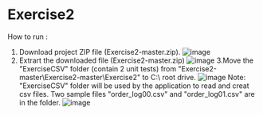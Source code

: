 # Exercise2
How to run :
  1. Download project ZIP file (Exercise2-master.zip).
  ![image](https://user-images.githubusercontent.com/22318538/204076124-77ca0164-cffc-4ae2-9847-88934fce395d.png)
  2. Extrart the downloaded file (Exercise2-master.zip)
  ![image](https://user-images.githubusercontent.com/22318538/204076277-a26c91f7-2e01-4999-b607-15ae8ee3fdb9.png)
  3.Move the "ExerciseCSV" folder (contain 2 unit tests) from "Exercise2-master\Exercise2-master\Exercise2" to C:\ root drive.
  ![image](https://user-images.githubusercontent.com/22318538/204076682-42f5ed9c-0ddb-4ce8-be93-808480806aed.png)
  Note: "ExerciseCSV" folder will be used by the application to read and creat csv files.
        Two sample files "order_log00.csv" and  "order_log01.csv" are in the folder.
  ![image](https://user-images.githubusercontent.com/22318538/204077126-745d09e0-9d9a-409a-bd76-8b3da6199d74.png)



